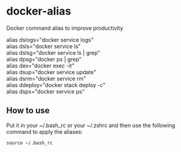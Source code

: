 # docker-alias
Docker command alias to improve productivity

alias dslogs="docker service logs"<br>
alias dsls="docker service ls"<br>
alias dslsg="docker service ls | grep"<br>
alias dpsg="docker ps | grep"<br>
alias dex="docker exec -it"<br>
alias dsup="docker service update"<br>
alias dsrm="docker service rm"<br>
alias ddeploy="docker stack deploy -c"<br>
alias dsps="docker service ps"<br>

## How to use
Put it in your ~/.bash_rc or your ~/.zshrc and then use the following command to apply the aliases:
```
source ~/.bash_rc
```